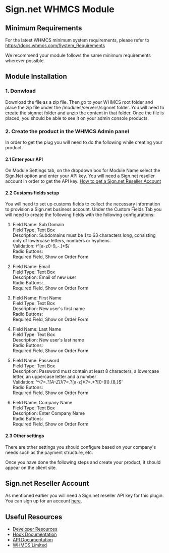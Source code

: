 # Sign.net WHMCS Module

## Minimum Requirements

For the latest WHMCS minimum system requirements, please refer to
https://docs.whmcs.com/System_Requirements

We recommend your module follows the same minimum requirements wherever
possible.

## Module Installation

### 1. Donwload

Download the file as a zip file. Then go to your WHMCS root folder and place the zip file under the /modules/servers/signnet folder.
You will need to create the signnet folder and unzip the content in that folder.
Once the file is placed, you should be able to see it on your admin console products.

### 2. Create the product in the WHMCS Admin panel

In order to get the plug you will need to do the following while creating your product.

#### 2.1 Enter your API

On Module Settings tab, on the dropdown box for Module Name select the Sign.Net option and enter your API key. You will need a Sign.net reseller account in order to get the API key. [How to get a Sign.net Reseller Account](#signnet-reseller-account)

#### 2.2 Customs fields setup

You will need to set up customs fields to collect the necessary information to provision a Sign.net business account.
Under the Custom Fields Tab you will need to create the following fields with the following configurations:

1. Field Name: Sub Domain <br>
   Field Type: Text Box <br>
   Description: Subdomains must be 1 to 63 characters long, consisting only of lowercase letters, numbers or hyphens. <br>
   Validation: /^[a-z0-9_\-.]\*$/ <br>
   Radio Buttons: <br>
   Required Field, Show on Order Form<br>

2. Field Name: Email <br>
   Field Type: Text Box <br>
   Description: Email of new user <br>
   Radio Buttons: <br>
   Required Field, Show on Order Form <br>

3. Field Name: First Name <br>
   Field Type: Text Box <br>
   Description: New user's first name <br>
   Radio Buttons: <br>
   Required Field, Show on Order Form <br>

4. Field Name: Last Name <br>
   Field Type: Text Box <br>
   Description: New user's last name <br>
   Radio Buttons: <br>
   Required Field, Show on Order Form <br>

5. Field Name: Password <br>
   Field Type: Text Box <br>
   Description: Password must contain at least 8 characters, a lowercase letter, an uppercase letter and a number <br>
   Validation: '^(?=._?[A-Z])(?=._?[a-z])(?=.\*?[0-9]).{8,}$' <br>
   Radio Buttons: <br>
   Required Field, Show on Order Form <br>

6. Field Name: Company Name <br>
   Field Type: Text Box <br>
   Description: Enter Company Name <br>
   Radio Buttons: <br>
   Required Field, Show on Order Form <br>

#### 2.3 Other settings

There are other settings you should configure based on your company's needs such as the payment structure, etc.

Once you have done the following steps and create your product, it should appear on the client site.

## Sign.net Reseller Account

As mentioned earlier you will need a Sign.net reseller API key for this plugin. You can sign up for an account [here](https://resellers.sign.net/auth/register/).

## Useful Resources

- [Developer Resources](https://developers.whmcs.com/)
- [Hook Documentation](https://developers.whmcs.com/hooks/)
- [API Documentation](https://developers.whmcs.com/api/)
- [WHMCS Limited](https://www.whmcs.com)
